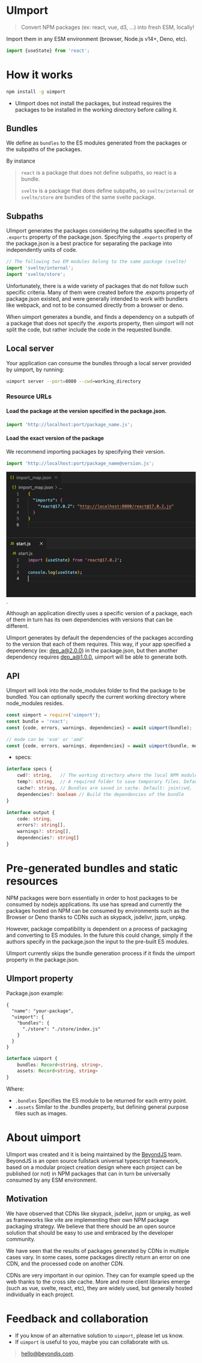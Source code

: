 # UImport

> Convert NPM packages (ex: react, vue, d3, ...) into fresh ESM, locally!

Import them in any ESM environment (browser, Node.js v14+, Deno, etc).

```javascript
import {useState} from 'react';
```

# How it works

```bash
npm install -g uimport
```

* UImport does not install the packages, but instead requires the packages to be installed in the working directory
  before calling it.

## Bundles

We define as `bundles` to the ES modules generated from the packages or the subpaths of the packages.

By instance
> `react` is a package that does not define subpaths, so react is a bundle.
>
> `svelte` is a package that does define subpaths, so `svelte/internal` or `svelte/store` are bundles of the same svelte package.

## Subpaths

UImport generates the packages considering the subpaths specified in the `.exports` property of the package.json.
Specifying the `.exports` property of the package.json is a best practice for separating the package into independently
units of code.

```javascript
// The following two EM modules belong to the same package (svelte)
import 'svelte/internal';
import 'svelte/store';
````

Unfortunately, there is a wide variety of packages that do not follow such specific criteria. Many of them were created
before the .exports property of package.json existed, and were generally intended to work with bundlers like webpack,
and not to be consumed directly from a browser or deno.

When uimport generates a bundle, and finds a dependency on a subpath of a package that does not specify the .exports
property, then uimport will not split the code, but rather include the code in the requested bundle.

## Local server

Your application can consume the bundles through a local server provided by uimport, by running:

```bash
uimport server --port=8080 --cwd=working_directory
```

### Resource URLs

#### Load the package at the version specified in the package.json.

```javascript
import 'http://localhost:port/package_name.js';
````

#### Load the exact version of the package

We recommend importing packages by specifying their version.

```javascript
import 'http://localhost:port/package_name@version.js';
```

![Deno consuming react as a local package](deno.png "Deno consuming react as a local package").

Although an application directly uses a specific version of a package, each of them in turn has its own dependencies
with versions that can be different.

UImport generates by default the dependencies of the packages according to the version that each of them requires. This
way, if your app specified a dependency (ex: dep_a@2.0.0) in the package.json, but then another dependency requires
dep_a@1.0.0, uimport will be able to generate both.

## API

UImport will look into the node_modules folder to find the package to be bundled. You can optionally specify the current
working directory where node_modules resides.

```javascript
const uimport = require('uimport');
const bundle = 'react';
const {code, errors, warnings, dependencies} = await uimport(bundle);
```

```javascript
// mode can be 'esm' or 'amd'
const {code, errors, warnings, dependencies} = await uimport(bundle, mode, specs);
```

* specs:

```typescript
interface specs {
    cwd?: string,   // The working directory where the local NPM modules are installed
    temp?: string,  // A required folder to save temporary files. Default: join(cwd, '.uimport/temp')
    cache?: string, // Bundles are saved in cache. Default: join(cwd, '.uimport/cache');
    dependencies?: boolean // Build the dependencies of the bundle
}
```

```typescript
interface output {
    code: string,
    errors?: string[],
    warnings?: string[],
    dependencies?: string[]
}
```

# Pre-generated bundles and static resources

NPM packages were born essentially in order to host packages to be consumed by nodejs applications. Its use has spread
and currently the packages hosted on NPM can be consumed by environments such as the Browser or Deno thanks to CDNs such
as skypack, jsdelivr, jspm, unpkg.

However, package compatibility is dependent on a process of packaging and converting to ES modules. In the future this
could change, simply if the authors specify in the package.json the input to the pre-built ES modules.

UImport currently skips the bundle generation process if it finds the uimport property in the package.json.

## UImport property

Package.json example:

```json5
{
  "name": "your-package",
  "uimport": {
    "bundles": {
      "./store": "./store/index.js"
    }
  }
}
```

```typescript
interface uimport {
    bundles: Record<string, string>,
    assets: Record<string, string>
}
```

Where:

* `.bundles` Specifies the ES module to be returned for each entry point.
* `.assets` Similar to the .bundles property, but defining general purpose files such as images.

# About uimport

UImport was created and it is being maintained by the [BeyondJS](https://www.npmjs.com/package/beyond) team. BeyondJS is
an open source fullstack universal typescript framework, based on a modular project creation design where each project
can be published (or not) in NPM packages that can in turn be universally consumed by any ESM environment.

## Motivation

We have observed that CDNs like skypack, jsdelivr, jspm or unpkg, as well as frameworks like vite are implementing their
own NPM package packaging strategy. We believe that there should be an open source solution that should be easy to use
and embraced by the developer community.

We have seen that the results of packages generated by CDNs in multiple cases vary. In some cases, some packages
directly return an error on one CDN, and the processed code on another CDN.

CDNs are very important in our opinion. They can for example speed up the web thanks to the cross site cache. More and
more client libraries emerge (such as vue, svelte, react, etc), they are widely used, but generally hosted individually
in each project.

# Feedback and collaboration

* If you know of an alternative solution to `uimport`, please let us know.
* If `uimport` is useful to you, maybe you can collaborate with us.

> [hello@beyondjs.com](mailto:hello@beyondjs.com). 
